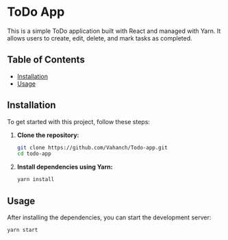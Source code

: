 # ToDo App

This is a simple ToDo application built with React and managed with Yarn. It allows users to create, edit, delete, and mark tasks as completed.

## Table of Contents

- [Installation](#installation)
- [Usage](#usage)

## Installation

To get started with this project, follow these steps:

1. **Clone the repository:**

    ```bash
    git clone https://github.com/Vahanch/Todo-app.git
    cd todo-app
    ```

2. **Install dependencies using Yarn:**

    ```bash
    yarn install
    ```

## Usage

After installing the dependencies, you can start the development server:

```bash
yarn start
